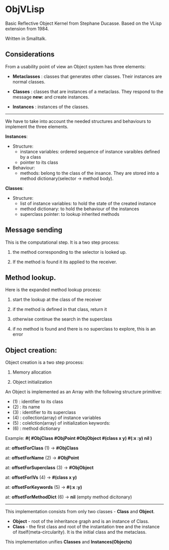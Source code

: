 # ObjVLisp

Basic Reflective Object Kernel from Stephane Ducasse. Based on the VLisp extension from 1984. 

Written in Smalltalk. 

## Considerations               

From a usability point of view an Object system has three elements:

- **Metaclasses** : classes that generates other classes. Their instances are normal classes.

- **Classes**     : classes that are instances of a metaclass. They respond to the message **new:** and create instances.

- **Instances**   : instances of the classes.

----

We have to take into account the needed structures and behaviours to implement
the three elements.

**Instances**:
- Structure:
  - instance variables: ordered sequence of instance varaibles defined by a class
  - pointer to its class
- Behaviour:
  - methods: belong to the class of the insance. They are stored into a method dictionary(selector -> method body).

**Classes**:
- Structure:
  - list of instance variables: to hold the state of the created instance
  - method dictionary: to hold the behaviour of the instances
  - superclass pointer: to lookup inherited methods

## Message sending
This is the computational step. It is a two step process:

1) the method corresponding to the selector is looked up.

2) If the method is found it its applied to the receiver.

## Method lookup.
Here is the expanded method lookup process:

1) start the lookup at the class of the receiver

2) if the method is defined in that class, return it

3) otherwise continue the search in the superclass

4) if no method is found and there is no superclass to explore, this is an error

## Object creation:
Object creation is a two step process:

1) Memory allocation

2) Object initialization

An Object is implemented as an Array with the following structure primitive:
- (1) : identifier to its class
- (2) : its name
- (3) : identifier to its superclass
- (4) : collection(array) of instance variables
- (5) : colelction(array) of initialization keywords:
- (6) : method dictionary

Example: 
**#( #ObjClass #ObjPoint #ObjObject #(class x y) #(:x :y) nil )**

at: **offsetForClass**        (1) -> **#ObjClass**

at: **offsetForName**         (2) -> **#ObjPoint**

at: **offsetForSuperclass**   (3) -> **#ObjObject**

at: **offsetForIVs**          (4) -> **#(class x y)**

at: **offsetForKeywords**     (5) -> **#(:x :y)**

at: **offsetForMethodDict**   (6) -> **nil** (empty method dicitonary)

---
This implementation consists from only two classes - **Class** and **Object**.

- **Object** - root of the inheritance graph and is an instance of Class.
- **Class**  - the first class and root of the instantation tree and the instance of itself(meta-circularity). It is the initial class and the metaclass.

This implementation unifies **Classes** and **Instances(Objects)**
